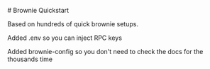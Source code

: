 # Brownie Quickstart

Based on hundreds of quick brownie setups.

Added .env so you can inject RPC keys

Added brownie-config so you don't need to check the docs for the thousands time